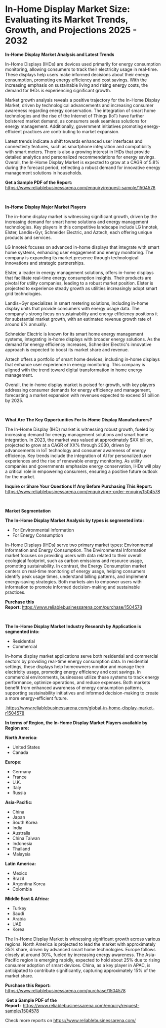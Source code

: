 <p><h1>In-Home Display Market Size: Evaluating its Market Trends, Growth, and Projections 2025 - 2032</h1></p><p><strong>In-Home Display Market Analysis and Latest Trends</strong></p>
<p><p>In-Home Displays (IHDs) are devices used primarily for energy consumption monitoring, allowing consumers to track their electricity usage in real-time. These displays help users make informed decisions about their energy consumption, promoting energy efficiency and cost savings. With the increasing emphasis on sustainable living and rising energy costs, the demand for IHDs is experiencing significant growth.</p><p>Market growth analysis reveals a positive trajectory for the In-Home Display Market, driven by technological advancements and increasing consumer awareness regarding energy conservation. The integration of smart home technologies and the rise of the Internet of Things (IoT) have further bolstered market demand, as consumers seek seamless solutions for energy management. Additionally, government initiatives promoting energy-efficient practices are contributing to market expansion.</p><p>Latest trends indicate a shift towards enhanced user interfaces and connectivity features, such as smartphone integration and compatibility with smart meters. There is also a growing interest in IHDs that provide detailed analytics and personalized recommendations for energy savings. Overall, the In-Home Display Market is expected to grow at a CAGR of 5.8% during the forecast period, reflecting a robust demand for innovative energy management solutions in households.</p></p>
<p><strong>Get a Sample PDF of the Report:&nbsp;</strong> <a href="https://www.reliablebusinessarena.com/enquiry/request-sample/1504578?utm_campaign=2175&utm_medium=2&utm_source=Github&utm_content=ia&utm_term=23032025&utm_id=in-home-display">https://www.reliablebusinessarena.com/enquiry/request-sample/1504578</a></p>
<p>&nbsp;</p>
<p><strong>In-Home Display Major Market Players</strong></p>
<p><p>The in-home display market is witnessing significant growth, driven by the increasing demand for smart home solutions and energy management technologies. Key players in this competitive landscape include LG Innotek, Elster, Landis+Gyr, Schneider Electric, and Aztech, each offering unique products and services.</p><p>LG Innotek focuses on advanced in-home displays that integrate with smart home systems, enhancing user engagement and energy monitoring. The company is expanding its market presence through technological innovations and strategic partnerships.</p><p>Elster, a leader in energy management solutions, offers in-home displays that facilitate real-time energy consumption insights. Their products are pivotal for utility companies, leading to a robust market position. Elster is projected to experience steady growth as utilities increasingly adopt smart grid technologies.</p><p>Landis+Gyr specializes in smart metering solutions, including in-home display units that provide consumers with energy usage data. The company's strong focus on sustainability and energy efficiency positions it for substantial market growth, with an estimated revenue growth rate of around 6% annually.</p><p>Schneider Electric is known for its smart home energy management systems, integrating in-home displays with broader energy solutions. As the demand for energy efficiency increases, Schneider Electric's innovative approach is expected to boost its market share and revenue.</p><p>Aztech offers a portfolio of smart home devices, including in-home displays that enhance user experience in energy monitoring. This company is aligned with the trend toward digital transformation in home energy management.</p><p>Overall, the in-home display market is poised for growth, with key players addressing consumer demands for energy efficiency and management, forecasting a market expansion with revenues expected to exceed $1 billion by 2025.</p></p>
<p>&nbsp;</p>
<p><strong>What Are The Key Opportunities For In-Home Display Manufacturers?</strong></p>
<p><p>The In-Home Display (IHD) market is witnessing robust growth, fueled by increasing demand for energy management solutions and smart home integration. In 2023, the market was valued at approximately $XX billion, projected to grow at a CAGR of XX% through 2030, driven by advancements in IoT technology and consumer awareness of energy efficiency. Key trends include the integration of AI for personalized user experiences and the rise of renewable energy monitoring. As utility companies and governments emphasize energy conservation, IHDs will play a critical role in empowering consumers, ensuring a positive future outlook for the market.</p></p>
<p><strong>Inquire or Share Your Questions If Any Before Purchasing This Report:</strong> <a href="https://www.reliablebusinessarena.com/enquiry/pre-order-enquiry/1504578?utm_campaign=2175&utm_medium=2&utm_source=Github&utm_content=ia&utm_term=23032025&utm_id=in-home-display">https://www.reliablebusinessarena.com/enquiry/pre-order-enquiry/1504578</a></p>
<p>&nbsp;</p>
<p><strong>Market Segmentation</strong></p>
<p><strong>The In-Home Display Market Analysis by types is segmented into:</strong></p>
<p><ul><li>For Environmental Information</li><li>For Energy Consumption</li></ul></p>
<p><p>In-Home Displays (IHDs) serve two primary market types: Environmental Information and Energy Consumption. The Environmental Information market focuses on providing users with data related to their overall ecological footprint, such as carbon emissions and resource usage, promoting sustainability. In contrast, the Energy Consumption market centers on real-time monitoring of energy usage, helping consumers identify peak usage times, understand billing patterns, and implement energy-saving strategies. Both markets aim to empower users with information to promote informed decision-making and sustainable practices.</p></p>
<p><strong>Purchase this Report:&nbsp;</strong><a href="https://www.reliablebusinessarena.com/purchase/1504578?utm_campaign=2175&utm_medium=2&utm_source=Github&utm_content=ia&utm_term=23032025&utm_id=in-home-display">https://www.reliablebusinessarena.com/purchase/1504578</a></p>
<p>&nbsp;</p>
<p><strong>The In-Home Display Market Industry Research by Application is segmented into:</strong></p>
<p><ul><li>Residential</li><li>Commercial</li></ul></p>
<p><p>In-home display market applications serve both residential and commercial sectors by providing real-time energy consumption data. In residential settings, these displays help homeowners monitor and manage their electricity usage, promoting energy efficiency and cost savings. In commercial environments, businesses utilize these systems to track energy performance, optimize operations, and reduce expenses. Both markets benefit from enhanced awareness of energy consumption patterns, supporting sustainability initiatives and informed decision-making to create a more energy-efficient future.</p></p>
<p><a href="https://www.reliablebusinessarena.com/global-in-home-display-market-r1504578?utm_campaign=2175&utm_medium=2&utm_source=Github&utm_content=ia&utm_term=23032025&utm_id=in-home-display">&nbsp;https://www.reliablebusinessarena.com/global-in-home-display-market-r1504578</a></p>
<p><strong>In terms of Region, the In-Home Display Market Players available by Region are:</strong></p>
<p>
    <p> <strong> North America: </strong>
        <ul>
            <li>United States</li>
            <li>Canada</li>
        </ul>
        </p> 
    <p> <strong> Europe: </strong>
        <ul>
            <li>Germany</li>
            <li>France</li>
            <li>U.K.</li>
            <li>Italy</li>
            <li>Russia</li>
        </ul>
        </p> 
    <p> <strong> Asia-Pacific: </strong>
        <ul>
            <li>China</li>
            <li>Japan</li>
            <li>South Korea</li>
            <li>India</li>
            <li>Australia</li>
            <li>China Taiwan</li>
            <li>Indonesia</li>
            <li>Thailand</li>
            <li>Malaysia</li>
        </ul>
        </p> 
    <p> <strong> Latin America: </strong>
        <ul>
            <li>Mexico</li>
            <li>Brazil</li>
            <li>Argentina Korea</li>
            <li>Colombia</li>
        </ul>
        </p> 
    <p> <strong> Middle East & Africa: </strong>
        <ul>
            <li>Turkey</li>
            <li>Saudi</li>
            <li>Arabia</li>
            <li>UAE</li>
            <li>Korea</li>
        </ul>
    </p>
    </p>
<p><p>The In-Home Display Market is witnessing significant growth across various regions. North America is projected to lead the market with approximately 35% share, driven by advanced smart home technologies. Europe follows closely at around 30%, fueled by increasing energy awareness. The Asia-Pacific region is emerging rapidly, expected to hold about 25% due to rising consumer adoption of smart devices. China, as a key player in APAC, is anticipated to contribute significantly, capturing approximately 15% of the market share.</p></p>
<p><strong>Purchase this Report: </strong><a href="https://www.reliablebusinessarena.com/purchase/1504578?utm_campaign=2175&utm_medium=2&utm_source=Github&utm_content=ia&utm_term=23032025&utm_id=in-home-display">https://www.reliablebusinessarena.com/purchase/1504578</a></p>
<p>&nbsp;<strong>Get a Sample PDF of the Report:&nbsp;&nbsp;</strong><a href="https://www.reliablebusinessarena.com/enquiry/request-sample/1504578?utm_campaign=2175&utm_medium=2&utm_source=Github&utm_content=ia&utm_term=23032025&utm_id=in-home-display">https://www.reliablebusinessarena.com/enquiry/request-sample/1504578</a></p>
<p><strong></strong></p>
<p>Check more reports on <a href="https://www.reliablebusinessarena.com/?utm_campaign=2175&utm_medium=2&utm_source=Github&utm_content=ia&utm_term=23032025&utm_id=in-home-display">https://www.reliablebusinessarena.com/</a></p>